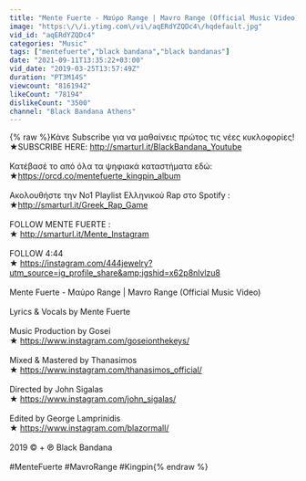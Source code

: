 ```yaml
---
title: "Mente Fuerte - Μαύρο Range | Mavro Range (Official Music Video) Prod. Gosei"
image: "https:\/\/i.ytimg.com\/vi\/aqERdYZQDc4\/hqdefault.jpg"
vid_id: "aqERdYZQDc4"
categories: "Music"
tags: ["mentefuerte","black bandana","black bandanas"]
date: "2021-09-11T13:35:22+03:00"
vid_date: "2019-03-25T13:57:49Z"
duration: "PT3M14S"
viewcount: "8161942"
likeCount: "78194"
dislikeCount: "3500"
channel: "Black Bandana Athens"
---
```

{% raw %}Κάνε Subscribe για να μαθαίνεις πρώτος τις νέες κυκλοφορίες!<br />★SUBSCRIBE HERE: <a rel="nofollow" target="blank" href="http://smarturl.it/BlackBandana_Youtube">http://smarturl.it/BlackBandana_Youtube</a><br /><br />Κατέβασέ το από όλα τα ψηφιακά καταστήματα εδώ: <br />★<a rel="nofollow" target="blank" href="https://orcd.co/mentefuerte_kingpin_album">https://orcd.co/mentefuerte_kingpin_album</a><br /><br />Ακολουθήστε την No1 Playlist Ελληνικού Rap στο Spotify :<br />★<a rel="nofollow" target="blank" href="http://smarturl.it/Greek_Rap_Game">http://smarturl.it/Greek_Rap_Game</a><br /><br />FOLLOW MENTE FUERTE :<br />★ <a rel="nofollow" target="blank" href="http://smarturl.it/Mente_Instagram">http://smarturl.it/Mente_Instagram</a> <br /><br />FOLLOW 4:44<br />★ <a rel="nofollow" target="blank" href="https://instagram.com/444jewelry?utm_source=ig_profile_share&amp;igshid=x62p8nlvlzu8">https://instagram.com/444jewelry?utm_source=ig_profile_share&amp;igshid=x62p8nlvlzu8</a><br /><br />Mente Fuerte - Μαύρο Range | Mavro Range (Official Music Video)<br /><br />Lyrics &amp; Vocals by Mente Fuerte<br /><br />Music Production by Gosei<br />★ <a rel="nofollow" target="blank" href="https://www.instagram.com/goseionthekeys/">https://www.instagram.com/goseionthekeys/</a><br /><br />Mixed &amp; Mastered by Thanasimos<br />★ <a rel="nofollow" target="blank" href="https://www.instagram.com/thanasimos_official/">https://www.instagram.com/thanasimos_official/</a><br /><br />Directed by John Sigalas<br />★ <a rel="nofollow" target="blank" href="https://www.instagram.com/john_sigalas/">https://www.instagram.com/john_sigalas/</a><br /><br />Edited by George Lamprinidis<br />★ <a rel="nofollow" target="blank" href="https://www.instagram.com/blazormall/">https://www.instagram.com/blazormall/</a><br /> <br />2019 © + ℗ Black Bandana<br /><br />#MenteFuerte #MavroRange #Kingpin{% endraw %}

